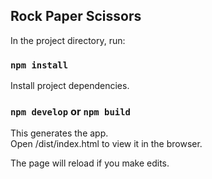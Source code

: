 ## Rock Paper Scissors

In the project directory, run:

### `npm install`

Install project dependencies.

### `npm develop` or `npm build`

This generates the app.<br>
Open /dist/index.html to view it in the browser.

The page will reload if you make edits.
